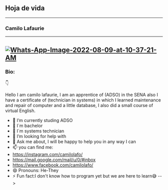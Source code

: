 ## Hoja de vida 
------------------------------------------------
### Camilo Lafaurie
----
<a href="https://ibb.co/pdgJtR3"><img src="https://i.ibb.co/pdgJtR3/Whats-App-Image-2022-08-09-at-10-37-21-AM.jpg" alt="Whats-App-Image-2022-08-09-at-10-37-21-AM" border="0"></a>
----
### Bio:
👇

Hello I am camilo lafaurie, I am an apprentice of (ADSO) in the SENA also I have a certificate of (technician in systems) in which I learned maintenance and repair of computer and a little database, I also did a small course of virtual English.


- 🌱 I’m currently studing ADSO
- 👯 I´m bachelor
- 👯 I´m systems technician
- 🤔 I’m looking for help with
- 💬 Ask me about, I will be happy to help you in any way I can
- 📫 you can find me:
- https://instagram.com/camilolafo/
- https://mail.google.com/mail/u/0/#inbox
- https://www.facebook.com/camilolafo/
- 😄 Pronouns: He-They
- ⚡ Fun fact:I don't know how to program yet but we are here to learn😅
-->
